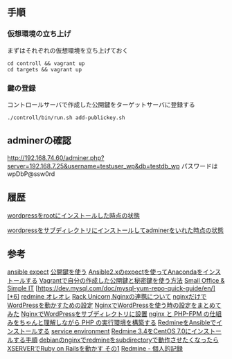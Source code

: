 ## 手順

### 仮想環境の立ち上げ
まずはそれぞれの仮想環境を立ち上げておく

```
cd controll && vagrant up
cd targets && vagrant up
```

### 鍵の登録

コントロールサーバで作成した公開鍵をターゲットサーバに登録する

```
./controll/bin/run.sh add-publickey.sh
```

## adminerの確認

http://192.168.74.60/adminer.php?server=192.168.7.25&username=testuser_wp&db=testdb_wp
パスワードはwpDbP@ssw0rd


## 履歴

[wordpressをrootにインストールした時点の状態](https://github.com/hibohiboo/develop/tree/0789aaf2640c8b2dfca2e75ca0f605631bc491b5/tutorial/lesson/ansible/)


[wordpressをサブディレクトリにインストールしてadminerをいれた時点の状態](https://github.com/hibohiboo/develop/tree/7ce7d56a695ff667f0ab6b061ab6776697aeba09/tutorial/lesson/ansible/)

## 参考

[ansible expect][*1]
[公開鍵を使う][*2]
[Ansible2.xのexpectを使ってAnacondaをインストールする][*3]
[Vagrantで自分の作成した公開鍵と秘密鍵を使う方法][*4]
[Small Office & Simple IT][*5]
[https://dev.mysql.com/doc/mysql-yum-repo-quick-guide/en/][*6]
[redmine オレオレ][*7]
[Rack,Unicorn,Nginxの連携について][*8]
[nginxだけでWordPressを動かすための設定][*9]
[NginxでWordPressを使う時の設定をまとめてみた][*10]
[NginxでWordPressをサブディレクトリに設置][*11]
[nginx と PHP-FPM の仕組みをちゃんと理解しながら PHP の実行環境を構築する][*12]
[RedmineをAnsibleでインストールする][*13]
[service environment][*14]
[Redmine 3.4をCentOS 7.0にインストールする手順][*15]
[debianのnginxでredmineをsubdirectoryで動作させたくなったら][*16]
[XSERVERでRuby on Railsを動かす その1][*17]
[Redmine - 個人的記録][*18]

[*1]:https://qiita.com/nyk0401/items/f0fdbdbadf61e1217dec
[*2]:https://qiita.com/t_732_twit/items/2303a0c3f27c288382c5
[*3]:https://tkn4416.hatenablog.com/entry/2018/03/14/075533
[*4]:https://program.g.hatena.ne.jp/halflite/20180127/provisioning_mysql_server
[*5]:https://usado.jp/spdsk/2018/02/28/post-3370/
[*6]:https://dev.mysql.com/doc/mysql-yum-repo-quick-guide/en/
[*7]:https://qiita.com/0ta2/items/c7864ca8052180343f0c#_reference-31bd363c780a14be0d18
[*8]:https://qiita.com/takahiro1127/items/fcb81753eaf381b4b33c
[*9]:https://lealog.hateblo.jp/entry/2012/03/25/225914
[*10]:https://worklog.be/archives/3222
[*11]:https://owani.net/wordpress/subdirectory/445/
[*12]:https://qiita.com/kotarella1110/items/634f6fafeb33ae0f51dc
[*13]:http://www.torutk.com/projects/swe/wiki/Redmine%E3%82%92Ansible%E3%81%A7%E3%82%A4%E3%83%B3%E3%82%B9%E3%83%88%E3%83%BC%E3%83%AB%E3%81%99%E3%82%8B
[*14]:https://coreos.com/os/docs/latest/using-environment-variables-in-systemd-units.html
[*15]:http://blog.redmine.jp/articles/3_0/installation_centos/
[*16]:http://pojiropocket.hatenablog.com/entry/2017/07/18/125234
[*17]:https://www.nijitei.com/it/run_ruby_on_rails_on_xserver/
[*18]:https://nazuna.sakura.ne.jp/wiki/index.php?title=Redmine#.E3.82.B5.E3.83.96.E3.83.87.E3.82.A3.E3.83.AC.E3.82.AF.E3.83.88.E3.83.AA.E3.81.AE.E8.A8.AD.E5.AE.9A
